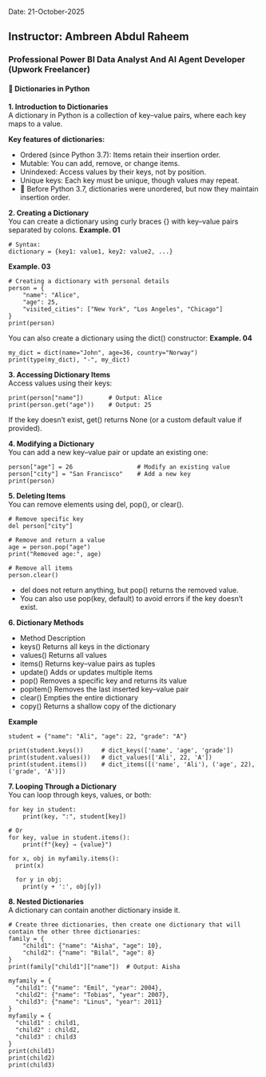 Date: 21-October-2025

## Instructor: Ambreen Abdul Raheem
### Professional Power BI Data Analyst And AI Agent Developer (Upwork Freelancer)
#### 🧠 Dictionaries in Python
**1. Introduction to Dictionaries**\
A dictionary in Python is a collection of key–value pairs, where each key maps to a value.

**Key features of dictionaries:**
- Ordered (since Python 3.7): Items retain their insertion order.
- Mutable: You can add, remove, or change items.
- Unindexed: Access values by their keys, not by position.
- Unique keys: Each key must be unique, though values may repeat.
- 📝 Before Python 3.7, dictionaries were unordered, but now they maintain insertion order.

**2. Creating a Dictionary**\
You can create a dictionary using curly braces {} with key–value pairs separated by colons.
**Example. 01**
```
# Syntax:
dictionary = {key1: value1, key2: value2, ...}
```
**Example. 03**
```
# Creating a dictionary with personal details
person = {
    "name": "Alice",
    "age": 25,
    "visited_cities": ["New York", "Los Angeles", "Chicago"]
}
print(person)
```
You can also create a dictionary using the dict() constructor:
**Example. 04**
```
my_dict = dict(name="John", age=36, country="Norway")
print(type(my_dict), "-", my_dict)
```

**3. Accessing Dictionary Items**\
Access values using their keys:
```
print(person["name"])       # Output: Alice
print(person.get("age"))    # Output: 25
```
If the key doesn’t exist, get() returns None (or a custom default value if provided).

**4. Modifying a Dictionary**\
You can add a new key–value pair or update an existing one:
```
person["age"] = 26                  # Modify an existing value
person["city"] = "San Francisco"    # Add a new key
print(person)
```

**5. Deleting Items**\
You can remove elements using del, pop(), or clear().
```
# Remove specific key
del person["city"]

# Remove and return a value
age = person.pop("age")
print("Removed age:", age)

# Remove all items
person.clear()
```
- del does not return anything, but pop() returns the removed value.
- You can also use pop(key, default) to avoid errors if the key doesn’t exist.

**6. Dictionary Methods**
- Method	Description
- keys()	Returns all keys in the dictionary
- values()	Returns all values
- items()	Returns key–value pairs as tuples
- update()	Adds or updates multiple items
- pop()	Removes a specific key and returns its value
- popitem()	Removes the last inserted key–value pair
- clear()	Empties the entire dictionary
- copy()	Returns a shallow copy of the dictionary

**Example**
```
student = {"name": "Ali", "age": 22, "grade": "A"}

print(student.keys())     # dict_keys(['name', 'age', 'grade'])
print(student.values())   # dict_values(['Ali', 22, 'A'])
print(student.items())    # dict_items([('name', 'Ali'), ('age', 22), ('grade', 'A')])
```

**7. Looping Through a Dictionary**\
You can loop through keys, values, or both:
```
for key in student:
    print(key, ":", student[key])

# Or
for key, value in student.items():
    print(f"{key} → {value}")
```
```
for x, obj in myfamily.items():
  print(x)

  for y in obj:
    print(y + ':', obj[y])
```

**8. Nested Dictionaries**\
A dictionary can contain another dictionary inside it.
```
# Create three dictionaries, then create one dictionary that will contain the other three dictionaries:
family = {
    "child1": {"name": "Aisha", "age": 10},
    "child2": {"name": "Bilal", "age": 8}
}
print(family["child1"]["name"])  # Output: Aisha
```
```
myfamily = {
  "child1": {"name": "Emil", "year": 2004},
  "child2": {"name": "Tobias", "year": 2007},
  "child3": {"name": "Linus", "year": 2011}
}
myfamily = {
  "child1" : child1,
  "child2" : child2,
  "child3" : child3
}
print(child1)
print(child2)
print(child3)
```




